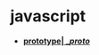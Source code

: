 # javascript
- [**prototype| __proto_**](https://github.com/ArcherGrey/study/blob/master/JavaScript/frontend/javascript/prototype.md)



